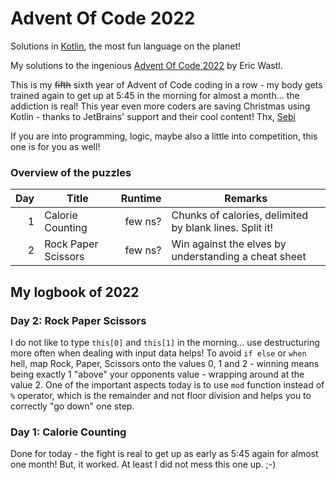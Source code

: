 # Advent Of Code 2022
Solutions in [Kotlin](https://www.kotlinlang.org/), the most fun language on the planet!

My solutions to the ingenious [Advent Of Code 2022](https://adventofcode.com/) by Eric Wastl.

This is my ~~fifth~~ sixth year of Advent of Code coding in a row - my body gets trained again to get up at 5:45 in the morning for almost a month... the addiction is real! This year even more coders are saving Christmas using Kotlin - thanks to JetBrains' support and their cool content! Thx, [Sebi](https://github.com/SebastianAigner)

If you are into programming, logic, maybe also a little into competition, this one is for you as well!

### Overview of the puzzles
| Day | Title               | Runtime | Remarks                                                 |
|----:|---------------------|--------:|---------------------------------------------------------|
|   1 | Calorie Counting    | few ns? | Chunks of calories, delimited by blank lines. Split it! |
|   2 | Rock Paper Scissors | few ns? | Win against the elves by understanding a cheat sheet    |

## My logbook of 2022

### Day 2: Rock Paper Scissors
I do not like to type `this[0]` and `this[1]` in the morning... use destructuring more often when dealing with input data helps! To avoid `if else` or `when` hell, map Rock, Paper, Scissors onto the values 0, 1 and 2 - winning means being exactly 1 "above" your opponents value - wrapping around at the value 2. One of the important aspects today is to use `mod` function instead of `%` operator, which is the remainder and not floor division and helps you to correctly "go down" one step.

### Day 1: Calorie Counting
Done for today - the fight is real to get up as early as 5:45 again for almost one month! But, it worked. At least I did not mess this one up. ;-)